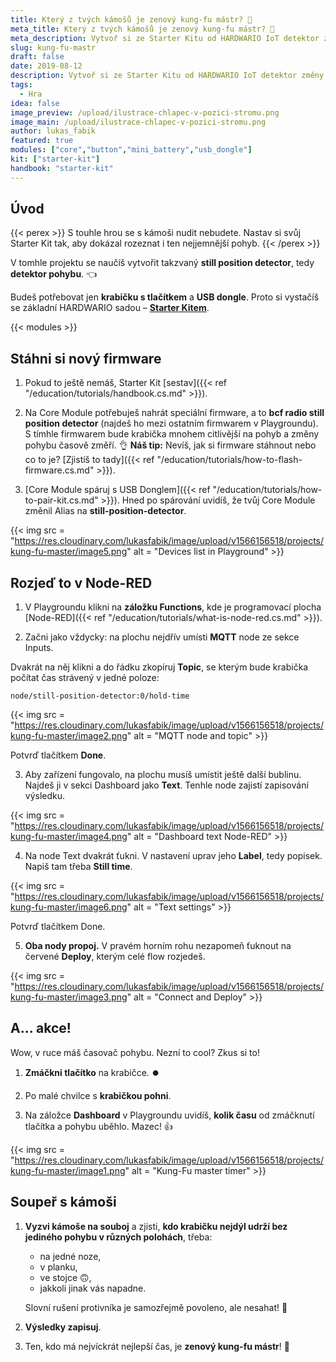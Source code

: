 ```yaml
---
title: Který z tvých kámošů je zenový kung-fu mástr? 🐉
meta_title: Který z tvých kámošů je zenový kung-fu mástr? 🐉
meta_description: Vytvoř si ze Starter Kitu od HARDWARIO IoT detektor změny pohybu s tímhle jednoduchým návodem. A nezapomeň ho s kámoši otestovat v cool hře.
slug: kung-fu-mastr
draft: false
date: 2019-08-12
description: Vytvoř si ze Starter Kitu od HARDWARIO IoT detektor změny pohybu s tímhle jednoduchým návodem. A nezapomeň ho s kámoši otestovat v cool hře.
tags:
  - Hra
idea: false
image_preview: /upload/ilustrace-chlapec-v-pozici-stromu.png
image_main: /upload/ilustrace-chlapec-v-pozici-stromu.png
author: lukas_fabik
featured: true
modules: ["core","button","mini_battery","usb_dongle"]
kit: ["starter-kit"]
handbook: "starter-kit"
---
```


## Úvod

{{< perex >}}
S touhle hrou se s kámoši nudit nebudete. Nastav si svůj Starter Kit tak, aby dokázal rozeznat i ten nejjemnější pohyb.
{{< /perex >}}

V tomhle projektu se naučíš vytvořit takzvaný **still position detector**, tedy **detektor pohybu**. 👈

Budeš potřebovat jen **krabičku s tlačítkem** a **USB dongle**. Proto si vystačíš se základní HARDWARIO sadou – [**Starter Kitem**](https://shop.hardwario.com/starter-kit/).

{{< modules >}}

## Stáhni si nový firmware

1. Pokud to ještě nemáš, Starter Kit [sestav]({{< ref "/education/tutorials/handbook.cs.md" >}}).

2. Na Core Module potřebuješ nahrát speciální firmware, a to **bcf radio still position detector** (najdeš ho mezi ostatním firmwarem v Playgroundu). S tímhle firmwarem bude krabička mnohem citlivější na pohyb a změny pohybu časově změří. 👌
**Náš tip:** Nevíš, jak si firmware stáhnout nebo co to je? [Zjistíš to tady]({{< ref "/education/tutorials/how-to-flash-firmware.cs.md" >}}).

3. [Core Module spáruj s USB Donglem]({{< ref "/education/tutorials/how-to-pair-kit.cs.md" >}}). Hned po spárování uvidíš, že tvůj Core Module změnil Alias na **still-position-detector**.

{{< img src = "https://res.cloudinary.com/lukasfabik/image/upload/v1566156518/projects/kung-fu-master/image5.png" alt = "Devices list in Playground" >}}

## Rozjeď to v Node-RED

1. V Playgroundu klikni na **záložku Functions**, kde je programovací plocha [Node-RED]({{< ref "/education/tutorials/what-is-node-red.cs.md" >}}).

2. Začni jako vždycky: na plochu nejdřív umísti **MQTT** node ze sekce Inputs.

Dvakrát na něj klikni a do řádku zkopíruj **Topic**, se kterým bude krabička počítat čas strávený v jedné poloze:

```
node/still-position-detector:0/hold-time
```

{{< img src = "https://res.cloudinary.com/lukasfabik/image/upload/v1566156518/projects/kung-fu-master/image2.png" alt = "MQTT node and topic" >}}

Potvrď tlačítkem **Done**.

3. Aby zařízení fungovalo, na plochu musíš umístit ještě další bublinu. Najdeš ji v sekci Dashboard jako **Text**. Tenhle node zajistí zapisování výsledku.

{{< img src = "https://res.cloudinary.com/lukasfabik/image/upload/v1566156518/projects/kung-fu-master/image4.png" alt = "Dashboard text Node-RED" >}}

4. Na node Text dvakrát ťukni. V nastavení uprav jeho **Label**, tedy popisek. Napiš tam třeba **Still time**.

{{< img src = "https://res.cloudinary.com/lukasfabik/image/upload/v1566156518/projects/kung-fu-master/image6.png" alt = "Text settings" >}}

Potvrď tlačítkem Done.

5. **Oba nody propoj.** V pravém horním rohu nezapomeň ťuknout na červené **Deploy**, kterým celé flow rozjedeš.

{{< img src = "https://res.cloudinary.com/lukasfabik/image/upload/v1566156518/projects/kung-fu-master/image3.png" alt = "Connect and Deploy" >}}

## A… akce!

Wow, v ruce máš časovač pohybu. Nezní to cool? Zkus si to!

1. **Zmáčkni tlačítko** na krabičce. ⏺️

2. Po malé chvilce s **krabičkou pohni**.

3. Na záložce **Dashboard** v Playgroundu uvidíš, **kolik času** od zmáčknutí tlačítka a pohybu uběhlo. Mazec! 👍

{{< img src = "https://res.cloudinary.com/lukasfabik/image/upload/v1566156518/projects/kung-fu-master/image1.png" alt = "Kung-Fu master timer" >}}

## Soupeř s kámoši

1. **Vyzvi kámoše na souboj** a zjisti, **kdo krabičku nejdýl udrží bez jediného pohybu v různých polohách**, třeba:
    - na jedné noze,
    - v planku,
    - ve stojce 🙃,
    - jakkoli jinak vás napadne.

    Slovní rušení protivníka je samozřejmě povoleno, ale nesahat! 🤡

2. **Výsledky zapisuj**.

3. Ten, kdo má nejvíckrát nejlepší čas, je **zenový kung-fu mástr**! 🙇
